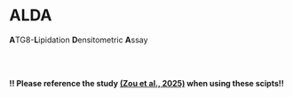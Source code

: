 # ALDA 
**A**TG8-**L**ipidation **D**ensitometric **A**ssay


</br>
</br>
 
<b>!! Please reference the study [(Zou et al., 2025)](https://www.nature.com/articles/s41467-024-55754-1) when using these scipts!! </b>
  
</br>
</br>
